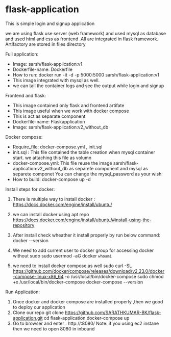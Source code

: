 # flask-application
This is simple login and signup application

we are using flask use server (web framework) and used mysql as database and used html and css as frontend .All are integrated in flask framework.
Artifactory are stored in files directory

Full application:
  * Image: sarsh/flask-application:v1
  * Dockerfile-name: Dockerfile
  * How to run:  docker run -it -d -p 5000:5000 sarsh/flask-application:v1
  * This image integrated with mysql as well.
  * we can tail the container logs and see the output while login and signup

Frontend and flask:
  * This image contained only flask and frontend artifate
  * This image useful when we work with docker compose
  * This is act as separate component 
  * Dockerfile-name: Flaskapplication
  * Image: sarsh/flask-application:v2_without_db

Docker compose:
   * Require_file: docker-compose.yml , init.sql
   * init.sql : 
      This file contained the table creation when mysql container start. we attaching this file as volumn
   * docker-compose.yml:
       This file reuse the image sarsh/flask-application:v2_without_db as separete component and mysql as separete componet
       You can change the mysql_password as your wish
   * How to build: docker-compose up -d


Install steps for docker:

1. There is multiple way to install docker : https://docs.docker.com/engine/install/ubuntu/
2. we can install docker using apt repo
   https://docs.docker.com/engine/install/ubuntu/#install-using-the-repository

3. After install check wheather it install properly by run below command:
   docker --version
4. We need to add current user to docker group for accessing docker without sudo
   sudo usermod -aG docker `whoami`
5. we need to install docker compose as well
   sudo curl -SL https://github.com/docker/compose/releases/download/v2.23.0/docker-compose-linux-x86_64 -o /usr/local/bin/docker-compose
   sudo chmod +x /usr/local/bin/docker-compose
   docker-compose --version


Run Application:
1. Once docker and docker compose are installed properly ,then we good to deploy our application
2. Clone our repo
   git clone https://github.com/SARATHKUMAR-BK/flask-application.git
   cd flask-application
   docker-compose up
3. Go to browser and enter : http://<localhost or Public IP>:8080/
   Note: if you using ec2 instane then we need to open 8080 in inbound